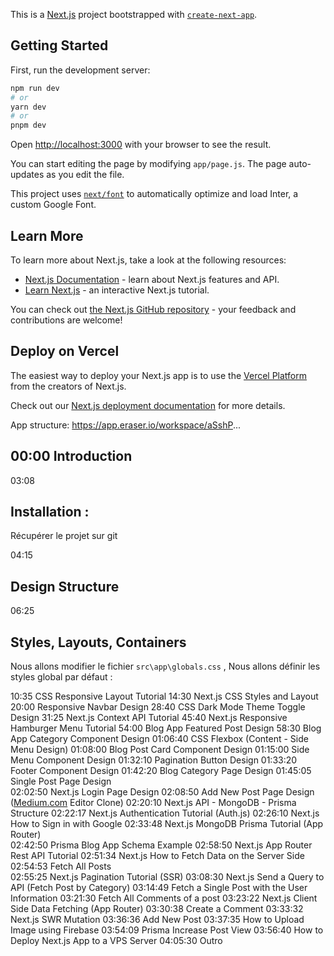 This is a [Next.js](https://nextjs.org/) project bootstrapped with [`create-next-app`](https://github.com/vercel/next.js/tree/canary/packages/create-next-app).

## Getting Started

First, run the development server:

```bash
npm run dev
# or
yarn dev
# or
pnpm dev
```

Open [http://localhost:3000](http://localhost:3000) with your browser to see the result.

You can start editing the page by modifying `app/page.js`. The page auto-updates as you edit the file.

This project uses [`next/font`](https://nextjs.org/docs/basic-features/font-optimization) to automatically optimize and load Inter, a custom Google Font.

## Learn More

To learn more about Next.js, take a look at the following resources:

- [Next.js Documentation](https://nextjs.org/docs) - learn about Next.js features and API.
- [Learn Next.js](https://nextjs.org/learn) - an interactive Next.js tutorial.

You can check out [the Next.js GitHub repository](https://github.com/vercel/next.js/) - your feedback and contributions are welcome!

## Deploy on Vercel

The easiest way to deploy your Next.js app is to use the [Vercel Platform](https://vercel.com/new?utm_medium=default-template&filter=next.js&utm_source=create-next-app&utm_campaign=create-next-app-readme) from the creators of Next.js.

Check out our [Next.js deployment documentation](https://nextjs.org/docs/deployment) for more details.







App structure: https://app.eraser.io/workspace/aSshP...

## 00:00 Introduction
03:08  
## Installation : 
Récupérer le projet sur git 

04:15 
## Design Structure 

06:25 
## Styles, Layouts, Containers 
Nous allons modifier le fichier ``` src\app\globals.css ``` , 
Nous allons définir les styles global par défaut : 



10:35 CSS Responsive Layout Tutorial
14:30 Next.js CSS Styles and Layout
20:00 Responsive Navbar Design
28:40 CSS Dark Mode Theme Toggle Design
31:25 Next.js Context API Tutorial
45:40 Next.js Responsive Hamburger Menu Tutorial
54:00 Blog App Featured Post Design
58:30 Blog App Category Component Design
01:06:40 CSS Flexbox (Content - Side Menu Design)
01:08:00 Blog Post Card Component Design
01:15:00 Side Menu Component Design
01:32:10 Pagination Button Design
01:33:20 Footer Component Design 
01:42:20 Blog Category Page Design
01:45:05 Single Post Page Design    
02:02:50 Next.js Login Page Design
02:08:50 Add New Post Page Design ([Medium.com](http://Medium.com) Editor Clone)
02:20:10 Next.js API - MongoDB - Prisma Structure
02:22:17 Next.js Authentication Tutorial (Auth.js)
02:26:10 Next.js How to Sign in with Google 
02:33:48 Next.js MongoDB Prisma Tutorial (App Router)    
02:42:50 Prisma Blog App Schema Example
02:58:50 Next.js App Router Rest API Tutorial
02:51:34 Next.js How to Fetch Data on the Server Side 
02:54:53 Fetch All Posts  
02:55:25 Next.js Pagination Tutorial (SSR)
03:08:30 Next.js Send a Query to API (Fetch Post by Category)
03:14:49 Fetch a Single Post with the User Information
03:21:30 Fetch All Comments of a post
03:23:22 Next.js Client Side Data Fetching (App Router)
03:30:38 Create a Comment 
03:33:32 Next.js SWR Mutation
03:36:36 Add New Post
03:37:35 How to Upload Image using Firebase
03:54:09 Prisma Increase Post View
03:56:40 How to Deploy Next.js App to a VPS Server
04:05:30 Outro
